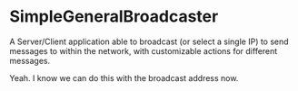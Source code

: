 # SimpleGeneralBroadcaster
A Server/Client application able to broadcast (or select a single IP) to send messages to within the network, with customizable actions for different messages.

Yeah. I know we can do this with the broadcast address now.
